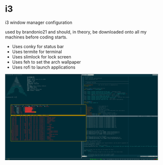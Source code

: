 i3
==

i3 window manager configuration

used by brandonio21 and should, in theory, be downloaded onto all my machines
before coding starts.

* Uses conky for status bar
* Uses termite for terminal
* Uses slimlock for lock screen
* Uses feh to set the arch wallpaper
* Uses rofi to launch applications

![preview](preview.png "Brandon's i3 preview")


